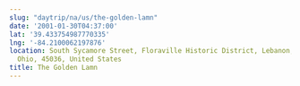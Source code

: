 ```yaml
---
slug: "daytrip/na/us/the-golden-lamn"
date: '2001-01-30T04:37:00'
lat: '39.433754987770335'
lng: '-84.2100062197876'
location: South Sycamore Street, Floraville Historic District, Lebanon, Warren County,
  Ohio, 45036, United States
title: The Golden Lamn
---
```



